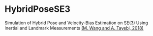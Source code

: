 # HybridPoseSE3

Simulation of Hybrid Pose and Velocity-Bias Estimation on SE(3) Using Inertial and Landmark Measurements [(M. Wang and A. Tayebi, 2018)](http://discuss.ardupilot.org/)
